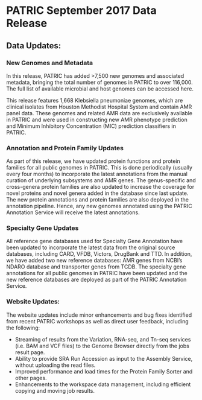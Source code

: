 # PATRIC September 2017 Data Release

## Data Updates:

### New Genomes and Metadata 

In this release, PATRIC has added >7,500 new genomes and associated metadata, bringing the total number of genomes in PATRIC to over 116,000. The full list of available microbial and host genomes can be accessed here.

This release features 1,668 Klebsiella pneumoniae genomes, which are clinical isolates from Houston Methodist Hospital System and contain AMR panel data. These genomes and related AMR data are exclusively available in PATRIC and were used in constructing new AMR phenotype prediction and Minimum Inhibitory Concentration (MIC) prediction classifiers in PATRIC.

### Annotation and Protein Family Updates

As part of this release, we have updated protein functions and protein families for all public genomes in PATRIC. This is done periodically (usually every four months) to incorporate the latest annotations from the manual curation of underlying subsystems and AMR genes. The genus-specific and cross-genera protein families are also updated to increase the coverage for novel proteins and novel genera added in the database since last update. The new protein annotations and protein families are also deployed in the annotation pipeline. Hence, any new genomes annotated using the PATRIC Annotation Service will receive the latest annotations.

### Specialty Gene Updates

All reference gene databases used for Specialty Gene Annotation have been updated to incorporate the latest data from the original source databases, including CARD, VFDB, Victors, DrugBank and TTD. In addition, we have added two new reference databases: AMR genes from NCBI’s NDARO database and transporter genes from TCDB. The specialty gene annotations for all public genomes in PATRIC have been updated and the new reference databases are deployed as part of the PATRIC Annotation Service.

### Website Updates:

The website updates include minor enhancements and bug fixes identified from recent PATRIC workshops as well as direct user feedback, including the following:

* Streaming of results from the Variation, RNA-seq, and Tn-seq services (i.e. BAM and VCF files) to the Genome Browser directly from the jobs result page.
* Ability to provide SRA Run Accession as input to the Assembly Service, without uploading the read files.
* Improved performance and load times for the Protein Family Sorter and other pages.
* Enhancements to the workspace data management, including efficient copying and moving job results.